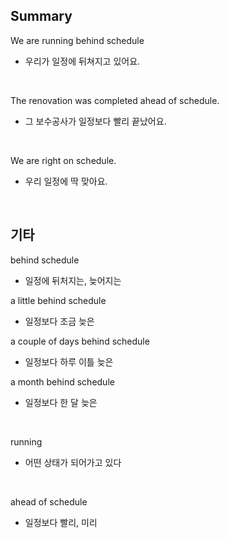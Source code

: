 ## Summary

We are running behind schedule
- 우리가 일정에 뒤쳐지고 있어요.

<br>

The renovation was completed ahead of schedule.
- 그 보수공사가 일정보다 빨리 끝났어요.

<br>

We are right on schedule.
- 우리 일정에 딱 맞아요.

<br>

## 기타

behind schedule
- 일정에 뒤처지는, 늦어지는

a little behind schedule
- 일정보다 조금 늦은

a couple of days behind schedule
- 일정보다 하루 이틀 늦은

a month behind schedule
- 일정보다 한 달 늦은

<br>

running
- 어떤 상태가 되어가고 있다

<br>

ahead of schedule
- 일정보다 빨리, 미리

